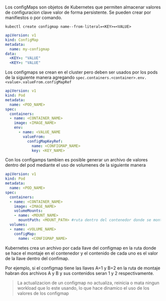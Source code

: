 Los configMaps son objetos de Kubernetes que permiten almacenar valores de configuracion clave valor de forma persistente. Se pueden crear por manifiestos o por comando.

```shell
kubectl create configmap name--from-literal=<KEY>=<VALUE>
```

```yaml
apiVersion: v1
kind: ConfigMap
metadata:
  name: my-configmap
data:
  <KEY>: "VALUE"
  <KEY>: "VALUE"
```

Los configmaps se crean en el cluster pero deben ser usados por los pods de la siguiente manera agregando `spec.containers.<container>.env.<value>.valueFrom.configMapRef`

```yml
apiVersion: v1
kind: Pod
metadata:
  name: <POD_NAME>
spec:
  containers:
  - name: <CONTAINER_NAME>
    image: <IMAGE_NAME>
    env:
      - name: <VALUE_NAME
	    valueFrom:
	      configMapKeyRef:
	        name: <CONFIGMAP_NAME>
	        key: <KEY_NAME>
```

Con los configamps tambien es posible generar un archivo de valores dentro del pod mediante el uso de volumenes de la siguiente manera

```yml
apiVersion: v1
kind: Pod
metadata:
  name: <POD_NAME>
spec:
  containers:
  - name: <CONTAINER_NAME>
    image: <IMAGE_NAME>
    volumeMounts:
    - name: <MOUNT_NAME>
      mountPath: <MOUNT_PATH> #ruta dentro del contenedor donde se montara  
  volumes:
  - name: <VOLUME_NAME>
    configMap:
	  name: <CONFIGMAP_NAME>
```

Kubernetes crea un archivo por cada llave del configmap en la ruta donde se hace el montaje en el contenedor y el contenido de cada uno es el valor de la llave dentro del confimap.

Por ejemplo, si el configmap tiene las llaves A=1 y B=2 en la ruta de montaje habran dos archivos A y B y sus contenidos seran 1 y 2 respectivamente.


> La actualizacion de un configmap no actualiza, reinicia o mata ningun workload que lo este usando, lo que hace dinamico el uso de los valores de los configmap